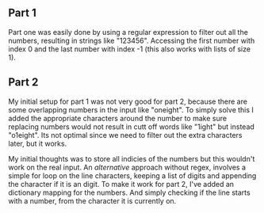 ## Part 1

Part one was easily done by using a regular expression to filter out all the numbers, resulting in strings like "123456". Accessing the first number with index 0 and the last number with index -1 (this also works with lists of size 1).

## Part 2

My initial setup for part 1 was not very good for part 2, because there are some overlapping numbers in the input like "oneight". To simply solve this I added the appropriate characters around the number to make sure replacing numbers would not result in cutt off words like "1ight" but instead "o1eight". Its not optimal since we need to filter out the extra characters later, but it works.

My initial thoughts was to store all indicies of the numbers but this wouldn't work on the real input. An _alternative_ approach without regex, involves a simple for loop on the line characters, keeping a list of digits and appending the character if it is an digit. To make it work for part 2, I've added an dictionary mapping for the numbers. And simply checking if the line starts with a number, from the character it is currently on.
